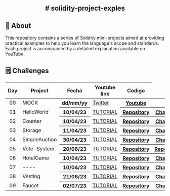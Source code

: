
<h2 align="center">  # solidity-project-exples <h2>

## 📝 About

This repository contains a series of Solidity mini-projects aimed at providing practical examples to help you learn the language's scope and standards. Each project is accompanied by a detailed explanation available on YouTube.

## 🗒 Challenges
<table>
  <thead>
    <tr>
      <th align="center">Day</th>
      <th>Project</th>
      <th>Fecha</th>
      <th>Youtube link</th>
      <th>Codigo</th>
    </tr>
  </thead>
<tbody>

<tr>
  <td align="center">00</td>
  <td>MOCK</td>
  <th>dd/mm/yy</th>
  <td><a href="https://twitter.com/LeanLabiano" rel="nofollow">Twitter</a></td>
  <th><a href="https://www.youtube.com/@leanlabiano" rel="nofollow">Youtube</a></th>
</tr>
<tr>
  <td align="center">01</td>
  <td>HelloWorld</td>
  <th>10/04/23</th>
  <td><a href="" rel="nofollow">TUTORIAL</a></td>
  <th><a href="https://github.com/LeandroCDN/solidity-project-exples/blob/main/01%20-%20Hello%20World/HelloWorld.sol" rel="nofollow">Repository</a></th>
  <th><a href="" rel="nofollow">Challenge</a></th>
</tr>
<tr>
  <td align="center">02</td>
  <td>Counter</td>
  <th>10/04/23</th>
  <td><a href="" rel="nofollow">TUTORIAL</a></td>
  <th><a href="https://github.com/LeandroCDN/solidity-project-exples/blob/main/02%20-%20Counter/Counter.sol" rel="nofollow">Repository</a></th>
  <th><a href="" rel="nofollow">Challenge</a></th>
</tr>
<tr>
  <td align="center">03</td>
  <td>Storage</td>
  <th>11/04/23</th>
  <td><a href="" rel="nofollow">TUTORIAL</a></td>
  <th><a href="https://github.com/LeandroCDN/solidity-project-exples/blob/main/03%20-%20Storage/Storage.sol" rel="nofollow">Repository</a></th>
  <th><a href="" rel="nofollow">Challenge</a></th>
</tr>
<tr>
  <td align="center">04</td>
  <td>SimpleAuction</td>
  <th>30/04/23</th>
  <td><a href="" rel="nofollow">TUTORIAL</a></td>
  <th><a href="https://github.com/LeandroCDN/solidity-project-exples/blob/main/04%20-%20Simple%20Auction/SimpleAuction.sol" rel="nofollow">Repository</a></th>
  <th><a href="" rel="nofollow">Challenge</a></th>
</tr>
<tr>
  <td align="center">05</td>
  <td>Vote-System</td>
  <th>20/06/23</th>
  <td><a href="" rel="nofollow">TUTORIAL</a></td>
  <th><a href="https://github.com/LeandroCDN/solidity-project-exples/blob/main/05%20-%20Vote%20system/VoteSystem.sol" rel="nofollow">Repository</a></th>
  <th><a href="" rel="nofollow">Repository</a></th>
</tr>
<tr>
  <td align="center">06</td>
  <td>HotelGame</td>
  <th>10/04/23</th>
  <td><a href="" rel="nofollow">TUTORIAL</a></td>
  <th><a href="https://github.com/LeandroCDN/solidity-project-exples/blob/main/06%20-%20HotelGame/HotelGame.sol" rel="nofollow">Repository</a></th>
  <th><a href="" rel="nofollow">Challenge</a></th>
</tr>
<tr>
  <td align="center">07</td>
  <td>----</td>
  <th>10/04/23</th>
  <td><a href="" rel="nofollow">TUTORIAL</a></td>
  <th><a href="" rel="nofollow">Repository</a></th>
  <th><a href="" rel="nofollow">Challenge</a></th>
</tr>
<tr>
  <td align="center">08</td>
  <td>Vesting</td>
  <th>21/06/23</th>
  <td><a href="" rel="nofollow">TUTORIAL</a></td>
  <th><a href="https://github.com/LeandroCDN/solidity-project-exples/blob/main/08%20-%20Vesting/Vesting.sol" rel="nofollow">Repository</a></th>
  <th><a href="" rel="nofollow">Challenge</a></th>
</tr>
  <td align="center">09</td>
  <td>Faucet</td>
  <th>02/07/23</th>
  <td><a href="" rel="nofollow">TUTORIAL</a></td>
  <th><a href="https://github.com/LeandroCDN/solidity-project-exples/blob/main/09%20-%20Faucet/Faucet.sol" rel="nofollow">Repository</a></th>
  <th><a href="" rel="nofollow">Challenge</a></th>
</tr>






</tbody>
</table>